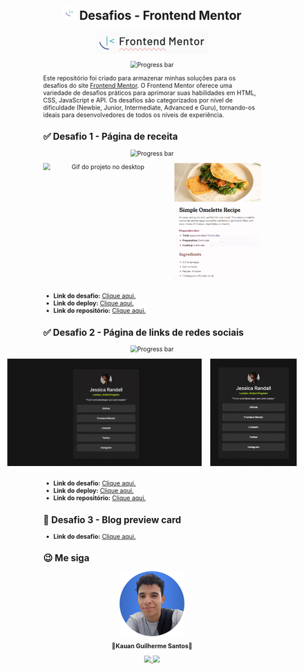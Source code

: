 <h1 align="center"><img src="frontend-logo/favicon-32x32.png"> Desafios - Frontend Mentor</h1>

<div align="center">
   
![Frontend Mentor logo](/frontend-logo/frontend-mentor-logo.png)

</div>

<div align="center">

![Progress bar](https://progress-bar.dev/9/?title=Progress)

</div>

<p>Este repositório foi criado para armazenar minhas soluções para os desafios do site <a href="https://www.frontendmentor.io">Frontend Mentor</a>. O Frontend Mentor oferece uma variedade de desafios práticos para aprimorar suas habilidades em HTML, CSS, JavaScript e API. Os desafios são categorizados por nível de dificuldade (Newbie, Junior, Intermediate, Advanced e Guru), tornando-os ideais para desenvolvedores de todos os níveis de experiência.</p>

<h2>✅ Desafio 1 - Página de receita</h2>

<div align="center">

![Progress bar](https://progress-bar.dev/100/?title=Completed)

</div>

<div align="center">
    <div style="display: flex; gap: 20px; justify-content:center">
        <img alt="Gif do projeto no desktop" src="pagina-de-receita/assets/gif/gif-desktop.gif" width="450px">
        <img alt="Gif do projeto no mobile" src="pagina-de-receita/assets/gif/gif-mobile.gif" width="200px">
    </div>
</div>
<br>

- <strong>Link do desafio:</strong> <a href="https://www.frontendmentor.io/challenges/recipe-page-KiTsR8QQKm">Clique aqui.</a>
- <strong>Link do deploy:</strong> <a href="https://k1-recipepagemain.vercel.app">Clique aqui.</a>
- <strong>Link do repositório:</strong> <a href="https://github.com/kauanguilhermesantos/desafios-frontend-mentor/tree/main/pagina-de-receita">Clique aqui.</a>

<h2>✅ Desafio 2 - Página de links de redes sociais</h2>

<div align="center">

![Progress bar](https://progress-bar.dev/100/?title=completed)

</div>

<div align="center">
    <div style="display: flex; gap: 20px; justify-content:center">
        <img alt="Gif do projeto no desktop" src="pagina-de-links-de-redes-sociais/assets/gifs/gif-desktop.gif" width="450px">
        <img alt="Gif do projeto no mobile" src="pagina-de-links-de-redes-sociais/assets/gifs/gif-mobile.gif" width="200px">
    </div>
</div>
<br>

- <strong>Link do desafio:</strong> <a href="https://www.frontendmentor.io/challenges/social-links-profile-UG32l9m6dQ">Clique aqui.</a>
- <strong>Link do deploy:</strong> <a href="https://k1-social-links-profile-main.vercel.app">Clique aqui.</a>
- <strong>Link do repositório:</strong> <a href="https://github.com/kauanguilhermesantos/desafios-frontend-mentor/tree/main/pagina-de-links-de-redes-sociais">Clique aqui.</a>

<h2>🔄 Desafio 3 - Blog preview card</h2>

- <strong>Link do desafio:</strong> <a href="https://www.frontendmentor.io/challenges/blog-preview-card-ckPaj01IcS">Clique aqui.</a>

<h2>😉 Me siga</h2>
<div align="center">
    <img style ="display: flex" src="pagina-de-receita/assets/images/profile-pic.png" alt="Foto de perfil" width="150px">
    <p>🚀<strong>Kauan Guilherme Santos</strong>🚀</p>
    <a href="https://www.linkedin.com/in/kauan-guilherme-santos" target="_blank"><img src="https://img.shields.io/badge/-LinkedIn-%230077B5?style=for-the-badge&logo=linkedin&logoColor=white" target="_blank">
    <a href = "mailto:kauansantos1411@outlook.com"><img src="https://img.shields.io/badge/-Gmail-%23333?style=for-the-badge&logo=gmail&logoColor=white" target="_blank"></a>
</div>